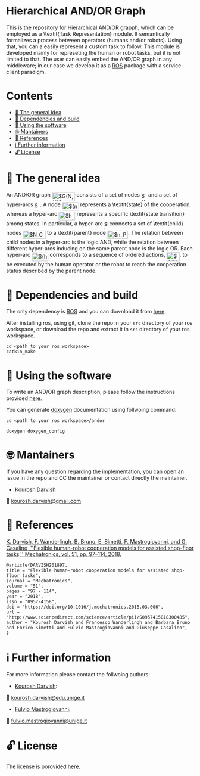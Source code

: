 # Hierarchical AND/OR Graph

This is the repository for Hierarchical AND/OR grapph, which can be employed as a \textit{Task Representation} module.
It semantically formalizes a process between operators (humans and/or robots).
Using that, you can a easily represent a custom task to follow.
This module is developed mainly for represeting the human or robot tasks, but it is not limited to that. The user can easily embed the AND/OR graph in any middleware; in our case we develop it as a [ROS](http://www.ros.org/) package with a service-client paradigm.

# Contents
 - [:orange_book: The general idea](#orange_book-the-general-idea)
 - [:hammer: Dependencies and build](#hammer-dependencies-and-build)
 - [:running: Using the software](#running-using-the-software)
 - [:nerd_face: Mantainers](#nerd_face-mantainers)
 - [:page_facing_up: References](#page_facing_up-references)
 - [:information_source: Further information](information-source-further-information)
 - [:unlock: License](#unlock-license)
 
# :orange_book: The general idea

An AND/OR graph <img alt="$G(N,H)$" src="https://rawgit.com/leegao/readme2tex (fetch/master/svgs/e76c1e530872d588e8dd67bc062f9200.svg" align="middle" width="61.88919pt" height="24.56553pt"/> consists of a set of nodes <img alt="$N$" src="https://rawgit.com/leegao/readme2tex (fetch/master/svgs/f9c4988898e7f532b9f826a75014ed3c.svg" align="middle" width="14.94405pt" height="22.38192pt"/> and a set of hyper-arcs <img alt="$H$" src="https://rawgit.com/leegao/readme2tex (fetch/master/svgs/7b9a0316a2fcd7f01cfd556eedf72e96.svg" align="middle" width="14.94405pt" height="22.38192pt"/>. A node <img alt="${n \in N}$" src="https://rawgit.com/leegao/readme2tex (fetch/master/svgs/956a786478c04fbe5c78c42170382fd6.svg" align="middle" width="44.82423pt" height="22.38192pt"/> represents a \textit{state} of the cooperation, whereas a hyper-arc <img alt="$h \in H$" src="https://rawgit.com/leegao/readme2tex (fetch/master/svgs/af16a807b757d39218d284b0f1c337ca.svg" align="middle" width="44.42988pt" height="22.74591pt"/> represents a specific \textit{state transition} among states. In particular, a hyper-arc <img alt="$h$" src="https://rawgit.com/leegao/readme2tex (fetch/master/svgs/2ad9d098b937e46f9f58968551adac57.svg" align="middle" width="9.435855pt" height="22.74591pt"/> connects a set of \textit{child} nodes <img alt="$N_C \subseteq N$" src="https://rawgit.com/leegao/readme2tex (fetch/master/svgs/beaa182037d97b007e26c76344697062.svg" align="middle" width="61.028715pt" height="22.38192pt"/> to a \textit{parent} node <img alt="$n_P \in N$" src="https://rawgit.com/leegao/readme2tex (fetch/master/svgs/effe6cae71f78ba883170eeaa8024c0c.svg" align="middle" width="55.78485pt" height="22.38192pt"/>. 
The relation between child nodes in a hyper-arc is the logic AND, while the relation between different hyper-arcs inducing on the same parent node is the logic OR.
Each hyper-arc <img alt="${h \in H}$" src="https://rawgit.com/leegao/readme2tex (fetch/master/svgs/24a030ca58abb6722b0144d6897f93d2.svg" align="middle" width="44.42988pt" height="22.74591pt"/> corresponds to a sequence of ordered actions, <img alt="$A(h)$" src="https://rawgit.com/leegao/readme2tex (fetch/master/svgs/9b8327f3af89421e4e4821f1961d0b2f.svg" align="middle" width="34.456125pt" height="24.56553pt"/>, to be executed by the human operator or the robot to reach the cooperation status described by the parent node.

# :hammer: Dependencies and build
The only dependency is [ROS](http://www.ros.org/) and you can download it from [here](http://www.ros.org/install/).

After installing ros, using git, clone the repo in your `src` directory of your ros workspace, or download the repo and extract it in `src` directory of your ros workspace.

```
cd <path to your ros workspace>
catkin_make
```

# :running: Using the software

To write an AND/OR graph description, please follow the instructions provided [here](./docs/Instructions.md).

You can generate [doxygen](http://www.doxygen.nl/) documentation using follwoing command:
```
cd <path to your ros workspace>/andor

doxygen doxygen_config
```

# :nerd_face: Mantainers
If you have any question regarding the implementation, you can open an issue in the repo and CC the maintainer or contact directly the maintainer.

* [Kourosh Darvish](https://github.com/kouroshD)

:email: kourosh.darvish@gmail.com

# :page_facing_up: References

[K. Darvish, F. Wanderlingh, B. Bruno, E. Simetti, F. Mastrogiovanni, and G. Casalino, ''Flexible human-robot cooperation models for assisted shop-floor tasks,'' Mechatronics, vol. 51, pp. 97–114, 2018.](https://www.sciencedirect.com/science/article/pii/S0957415818300485)
```
@article{DARVISH201897,
title = "Flexible human–robot cooperation models for assisted shop-floor tasks",
journal = "Mechatronics",
volume = "51",
pages = "97 - 114",
year = "2018",
issn = "0957-4158",
doi = "https://doi.org/10.1016/j.mechatronics.2018.03.006",
url = "http://www.sciencedirect.com/science/article/pii/S0957415818300485",
author = "Kourosh Darvish and Francesco Wanderlingh and Barbara Bruno and Enrico Simetti and Fulvio Mastrogiovanni and Giuseppe Casalino",
}
```
# :information_source: Further information

For more information please contact the follwoing authors:

* [Kourosh Darvish](https://github.com/kouroshD):

:email: kourosh.darvish@edu.unige.it

* [Fulvio Mastrogiovanni](https://www.dibris.unige.it/mastrogiovanni-fulvio):

:email: fulvio.mastrogiovanni@unige.it 


# :unlock: License
The license is porovided [here](./LICENSE).
